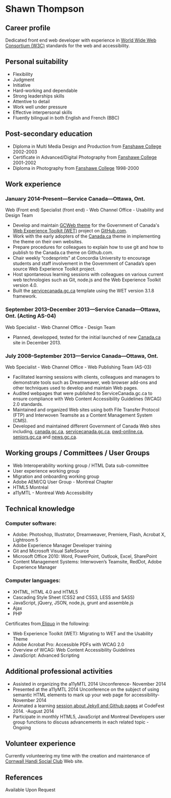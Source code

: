 # Shawn Thompson

## Career profile

Dedicated front end web developer with experience in [World Wide Web Consortium (W3C)](http://www.w3.org/) standards for the web and accessibility.

## Personal suitability

*   Flexibility
*   Judgment
*   Initiative
*   Hard-working and dependable
*   Strong leaderships skills
*   Attentive to detail
*   Work well under pressure
*   Effective interpersonal skills
*   Fluently bilingual in both English and French (BBC)

## Post-secondary education

*   Diploma in Multi Media Design and Production from [Fanshawe College](http://www.fanshawec.ca/) 2002-2003
*   Certificate in Advanced/Digital Photography from [Fanshawe College](http://www.fanshawec.ca/) 2001-2002
*   Diploma in Photography from [Fanshawe College](http://www.fanshawec.ca/) 1998-2000

## Work experience

### January 2014–Present—Service Canada—Ottawa, Ont.  
Web (Front end) Specialist (front end) - Web Channel Office - Usability and Design Team

*   Develop and maintain [GCWeb theme](https://github.com/wet-boew/GCWeb) for the Government of Canada's [Web Experience Toolkit (WET)](https://github.com/wet-boew) project on [GitHub.com](https://github.com/).
*   Work with the early adopters of the [Canada.ca](http://canada.ca/en/index.html) theme in implementing the theme on their own websites.
*   Prepare procedures for colleagues to explain how to use git and how to publish to the Canada.ca theme on Github.com.
*   Chair weekly “codesprints” at Concordia University to encourage students and staff  involvement in the Government of Canada’s open source Web Experience Toolkit project.  
*   Host spontaneous learning sessions with colleagues on various current web technologies such as Git, node.js and the Web Experience Toolkit version 4.0.
*   Built the [servicecanada.gc.ca](http://servicecanada.gc.ca) template using the WET version 3.1.8 framework.

### September 2013–December 2013—Service Canada—Ottawa, Ont. (Acting AS-04)  
Web Specialist - Web Channel Office - Design Team

*   Planned, developped, tested for the initial launched of new [Canada.ca](http://canada.ca/en/index.html) site in December 2013.

### July 2008–September 2013—Service Canada—Ottawa, Ont.  
Web Specialist - Web Channel Office - Web Publishing Team (AS-03)

*   Facilitated learning sessions with clients, colleagues and managers to demonstrate tools such as Dreamweaver, web browser add-ons and other techniques used to develop and maintain Web pages.
*   Audited webpages that were published to ServiceCanada.gc.ca to ensure compliance with Web Content Accessibility Guidelines (WCAG) 2.0 standards.
*   Maintained and organized Web sites using both File Transfer Protocol (FTP) and Interwoven Teamsite as a Content Management System (CMS).
*   Developed and maintained different Government of Canada Web sites including, [canada.gc.ca](http://www.canada.gc.ca/home.html), [servicecanada.gc.ca](http://www.servicecanada.gc.ca/eng/home.shtml), [pwd-online.ca](http://www.pwd-online.gc.ca/pwdh.4m.2@.jsp?lang%3Deng), [seniors.gc.ca](http://www.seniors-aines.gc.ca/h.4m.2@-eng.jsp) and [news.gc.ca](http://news.gc.ca/web/index-eng.do).

## Working groups / Committees / User Groups

*   Web Interoperability working group / HTML Data sub-committee
*   User experience working group
*   Migration and onboarding working group
*   Adobe AEM/CQ User Group - Montreal Chapter
*   HTML5 Montréal
*   a11yMTL - Montreal Web Accessibility

## Technical knowledge

### Computer software:

*   Adobe: Photoshop, Illustrator, Dreamweaver, Premiere, Flash, Acrobat X, Lightroom 5
*   Adobe Experience Manager Developer training
*   Git and Microsoft Visual SafeSource
*   Microsoft Office 2010: Word, PowerPoint, Outlook, Excel, SharePoint
*   Content Management Systems: Interwoven’s Teamsite, RedDot, Adobe Experience Manager

### Computer languages:

*   XHTML, HTML 4.0 and HTML5
*   Cascading Style Sheet (CSS2 and CSS3, LESS and SASS)
*   JavaScript,  jQuery, JSON, node.js, grunt and assemble.js
*   Ajax
*   PHP

Certificates from[ Eliquo](http://en.eliquo.ca/) in the following:

*   Web Experience Toolkit (WET): Migrating to WET and the Usability Theme
*   Adobe Acrobat Pro: Accessible PDFs with WCAG 2.0
*   Overview of WCAG: Web Content Accessibility Guidelines
*   JavaScript: Advanced Scripting

## Additional professional activities

*   Assisted in organizing the a11yMTL 2014 Unconference- November 2014
*   Presented at the a11yMTL 2014 Unconference on the subject of using semantic HTML elements to mark up your web page for accessibility-November 2014
*   Animated a learning [session about Jekyll and Github pages](http://wet-boew.github.io/codefest/sessions-en.html%23shawnt-session-title) at CodeFest 2014\. -August 2014
*   Participate in monthly HTML5, JavaScript and Montreal Developers user group functions to discuss advancements in each related topic - Ongoing

## Volunteer experience

Currently volunteering my time with the creation and maintenance of [Cornwall Handi Social Club](http://www.cornwallhandisocialclub.ca/) Web site.

## References

Available Upon Request
